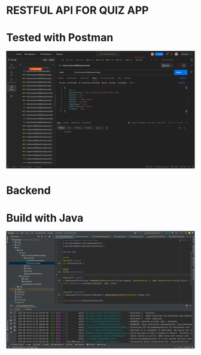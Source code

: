 # RESTFUL API FOR QUIZ APP
# Tested with Postman

<img src="https://github.com/SamuelOlawuyi/RestApi/blob/main/quizapp/Screenshot%202023-08-15%20at%2019.20.37.png">

# Backend
# Build with Java

<img src="https://github.com/SamuelOlawuyi/RestApi/blob/main/quizapp/Screenshot%202023-08-15%20at%2019.20.47.png">
